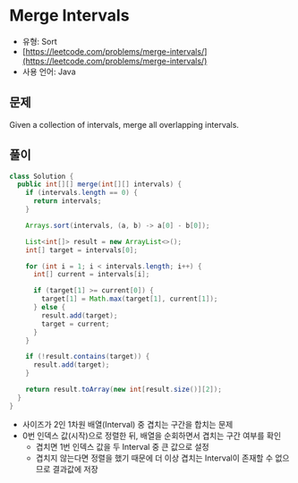 Merge Intervals
========

- 유형: Sort
- [https://leetcode.com/problems/merge-intervals/](https://leetcode.com/problems/merge-intervals/)
- 사용 언어: Java


## 문제

Given a collection of intervals, merge all overlapping intervals.


## 풀이

```java
class Solution {
  public int[][] merge(int[][] intervals) {
    if (intervals.length == 0) {
      return intervals;
    }

    Arrays.sort(intervals, (a, b) -> a[0] - b[0]);

    List<int[]> result = new ArrayList<>();
    int[] target = intervals[0];

    for (int i = 1; i < intervals.length; i++) {
      int[] current = intervals[i];

      if (target[1] >= current[0]) {
        target[1] = Math.max(target[1], current[1]);
      } else {
        result.add(target);
        target = current;
      }
    }

    if (!result.contains(target)) {
      result.add(target);
    }

    return result.toArray(new int[result.size()][2]);
  }
}
```

- 사이즈가 2인 1차원 배열(Interval) 중 겹치는 구간을 합치는 문제
- 0번 인덱스 값(시작)으로 정렬한 뒤, 배열을 순회하면서 겹치는 구간 여부를 확인
  - 겹치면 1번 인덱스 값을 두 Interval 중 큰 값으로 설정
  - 겹치지 않는다면 정렬을 했기 때문에 더 이상 겹치는 Interval이 존재할 수 없으므로 결과값에 저장
  